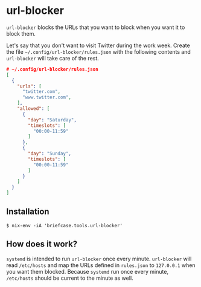 # url-blocker

`url-blocker` blocks the URLs that you want to block when you want it to block
them.

Let's say that you don't want to visit Twitter during the work week. Create the
file `~/.config/url-blocker/rules.json` with the following contents and
`url-blocker` will take care of the rest.

```json
# ~/.config/url-blocker/rules.json
[
  {
    "urls": [
      "twitter.com",
      "www.twitter.com",
    ],
    "allowed": [
      {
        "day": "Saturday",
        "timeslots": [
          "00:00-11:59"
        ]
      },
      {
        "day": "Sunday",
        "timeslots": [
          "00:00-11:59"
        ]
      }
    ]
  }
]
```

## Installation

```shell
$ nix-env -iA 'briefcase.tools.url-blocker'
```

## How does it work?

`systemd` is intended to run `url-blocker` once every minute. `url-blocker` will
read `/etc/hosts` and map the URLs defined in `rules.json` to `127.0.0.1` when
you want them blocked. Because `systemd` run once every minute, `/etc/hosts`
should be current to the minute as well.

